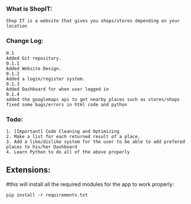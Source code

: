 ### What is ShopIT:

```
Shop IT is a website that gives you shops/stores depending on your location
```

### Change Log:


```
0.1
Added Git repository.
0.1.1
Added Website Design.
0.1.2
Added a login/register system.
0.1.3
Added Dashboard for when user logged in
0.1.4
added the googlemaps api to get nearby places such as stores/shops
fixed some bugs/errors in html code and python
```

### Todo:

```
1. [Important] Code Cleaning and Optimizing
2. Make a list for each returned result of a place.
3. Add a like/dislike system for the user to be able to add prefered places to his/her Dashboard
4. Learn Python to do all of the above properly

```

## Extensions:

#this will install all the required modules for the app to work properly:
```
pip install -r requirements.txt

```

